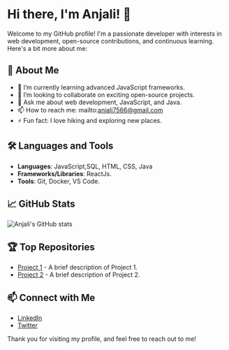 # Hi there, I'm Anjali! 👋

Welcome to my GitHub profile! I'm a passionate developer with interests in web development, open-source contributions, and continuous learning. Here's a bit more about me:

## 🚀 About Me

- 🌱 I’m currently learning advanced JavaScript frameworks.
- 👯 I’m looking to collaborate on exciting open-source projects.
- 💬 Ask me about web development, JavaScript, and Java.
- 📫 How to reach me: mailto:anjali7566@gmail.com
- ⚡ Fun fact: I love hiking and exploring new places.

## 🛠️ Languages and Tools

- **Languages**: JavaScript,SQL, HTML, CSS, Java
- **Frameworks/Libraries**: ReactJs.
- **Tools**: Git, Docker, VS Code.

## 📈 GitHub Stats

![Anjali's GitHub stats](https://github-readme-stats.vercel.app/api?username=Anjali7566&show_icons=true&theme=radical)

## 🏆 Top Repositories

- [Project 1](https://github.com/Anjali7566/Grocery) - A brief description of Project 1.
- [Project 2](https://github.com/Anjali7566/FarmX) - A brief description of Project 2.

## 📫 Connect with Me

- [LinkedIn](https://www.linkedin.com/in/anjali/)
- [Twitter](https://twitter.com/anjali)

Thank you for visiting my profile, and feel free to reach out to me!
